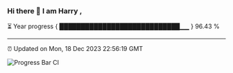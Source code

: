 ### Hi there 👋 I am Harry , 

⏳ Year progress { ████████████████████████████▁▁ } 96.43 %

---

⏰ Updated on Mon, 18 Dec 2023 22:56:19 GMT

![Progress Bar CI](https://github.com/duykhang68/duykhang68/workflows/Progress%20Bar%20CI/badge.svg)
